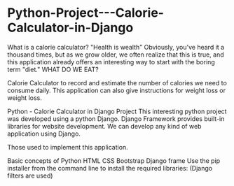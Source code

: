 # Python-Project---Calorie-Calculator-in-Django

What is a calorie calculator?
"Health is wealth" Obviously, you've heard it a thousand times, but as we grow older, we often realize that this is true, and this application already offers an interesting way to start with the boring term "diet." WHAT DO WE EAT?

Calorie Calculator to record and estimate the number of calories we need to consume daily. This application can also give instructions for weight loss or weight loss.

Python - Calorie Calculator in Django Project
This interesting python project was developed using a python Django. Django Framework provides built-in libraries for website development. We can develop any kind of web application using Django.


Those used to implement this application.

Basic concepts of Python
HTML
CSS
Bootstrap
Django frame
Use the pip installer from the command line to install the required libraries: (Django filters are used)

